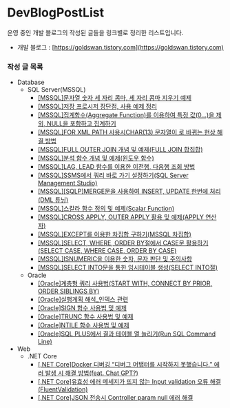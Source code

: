 # DevBlogPostList
운영 중인 개발 블로그의 작성된 글들을 링크별로 정리한 리스트입니다.
- 개발 블로그 : [https://goldswan.tistory.com](https://goldswan.tistory.com)

### 작성 글 목록

- Database
  - SQL Server(MSSQL)
    - [[MSSQL]문자열 숫자 세 자리 콤마, 세 자리 콤마 지우기 예제](https://goldswan.tistory.com/52)
    - [[MSSQL]저장 프로시저 장단점, 사용 예제 정리](https://goldswan.tistory.com/51)
    - [[MSSQL]집계함수(Aggregate Function)를 이용하여 특정 값(0...)을 제외, NULL을 포함하고 집계하기](https://goldswan.tistory.com/44)
    - [[MSSQL]FOR XML PATH 사용시CHAR(13) 문자열이 &#x0D; 로 바뀌는 현상 해결 방법](https://goldswan.tistory.com/38)
    - [[MSSQL]FULL OUTER JOIN 개념 및 예제(FULL JOIN 합집합)](https://goldswan.tistory.com/35)  
    - [[MSSQL]분석 함수 개념 및 예제(윈도우 함수)](https://goldswan.tistory.com/34)
    - [[MSSQL]LAG, LEAD 함수를 이용한 이전행, 다음행 조회 방법](https://goldswan.tistory.com/30)
    - [[MSSQL]SSMS에서 쿼리 바로 가기 설정하기(SQL Server Management Studio)](https://goldswan.tistory.com/22)
    - [[MSSQL][SQLP]MERGE문을 사용하여 INSERT, UPDATE 한번에 처리(DML 튜닝)](https://goldswan.tistory.com/19)
    - [[MSSQL]스칼라 함수 정의 및 예제(Scalar Function)](https://goldswan.tistory.com/18)
    - [[MSSQL]CROSS APPLY, OUTER APPLY 활용 및 예제(APPLY 연산자)](https://goldswan.tistory.com/16)
    - [[MSSQL]EXCEPT를 이용한 차집합 구하기(MSSQL 차집합)](https://goldswan.tistory.com/15)
    - [[MSSQL]SELECT, WHERE, ORDER BY절에서 CASE문 활용하기(SELECT CASE, WHERE CASE, ORDER BY CASE)](https://goldswan.tistory.com/14)
    - [[MSSQL]ISNUMERIC을 이용한 숫자, 문자 판단 및 주의사항](https://goldswan.tistory.com/12)
    - [[MSSQL]SELECT INTO문을 통한 임시테이블 생성(SELECT INTO절)](https://goldswan.tistory.com/10)
  - Oracle
    - [[Oracle]계층형 쿼리 사용법(START WITH, CONNECT BY PRIOR, ORDER SIBLINGS BY)](https://goldswan.tistory.com/36)
    - [[Oracle]실행계획 해석_인덱스 관련](https://goldswan.tistory.com/33)
    - [[Oracle]SIGN 함수 사용법 및 예제](https://goldswan.tistory.com/27)
    - [[Oracle]TRUNC 함수 사용법 및 예제](https://goldswan.tistory.com/26)
    - [[Oracle]NTILE 함수 사용법 및 예제](https://goldswan.tistory.com/25)
    - [[Oracle]SQL PLUS에서 결과 테이블 열 늘리기(Run SQL Command Line)](https://goldswan.tistory.com/23)
- Web
  - .NET Core
    - [[.NET Core]Docker 디버깅 “디버그 어탭터를 시작하지 못했습니다.” 에러 발생 시 해결 방법(feat. Chat GPT?)](https://goldswan.tistory.com/58)
    - [[.NET Core]유효성 에러 메세지가 뜨지 않는 Input validation 오류 해결(FluentValidation)](https://goldswan.tistory.com/57)
    - [[.NET Core]JSON 전송시 Controller param null 에러 해결](https://goldswan.tistory.com/53)
